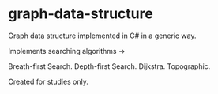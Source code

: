 # graph-data-structure
Graph data structure implemented in C# in a generic way. 

Implements searching algorithms ->

Breath-first Search.
Depth-first Search.
Dijkstra.
Topographic.

Created for studies only.
